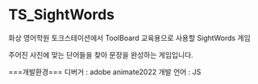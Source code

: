 # TS_SightWords
화상 영어학원 토크스테이션에서 ToolBoard 교육용으로 사용할 SightWords 게임

주어진 사진에 맞는 단어들을 찾아 문장을 완성하는 게임입니다.

===개발환경===
디버거 : adobe animate2022
개발 언어 : JS
